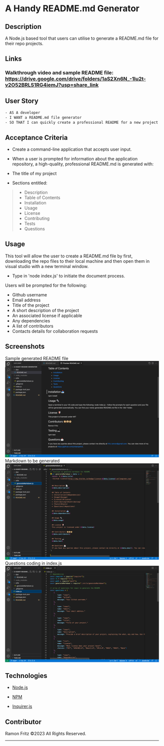 # A Handy README.md Generator

## Description
A Node.js based tool that users can utilise to generate a README.md file for their repo projects.

## Links
### Walkthrough video and sample README file: https://drive.google.com/drive/folders/1aS2Xn6N_-1lu2t-v2O52BRLS1RG4iemJ?usp=share_link

## User Story
```
- AS A developer
- I WANT a README.md file generator
- SO THAT I can quickly create a professional README for a new project
```
## Acceptance Criteria

- Create a command-line application that accepts user input.
- When a user is prompted for information about the application repository, a high-quality, professional README.md is generated with:

- The title of my project  
- Sections entitled:
>- Description
>- Table of Contents
>- Installation
>- Usage
>- License
>- Contributing
>- Tests
>- Questions

## Usage
This tool will allow the user to create a README.md file by first, downloading the repo files to their local machine and then open them in visual studio with a new terminal window.
- Type in 'node index.js' to initiate the document process. 

Users will be prompted for the following:
- Github username
- Email address
- Title of the project
- A short description of the project
- An associated license if applicable
- Any dependencies
- A list of contributors
- Contacts details for collaboration requests

## Screenshots
Sample generated README file
![](img/vscode1-readmefile.png)
Markdown to be generated
![](img/vscode2-markdown.png)
Questions coding in index.js
![](img/vscode3-index-questions.png)

## Technologies
- <p><a href="https://nodejs.org/">Node.js</a></p>
- <p><a href="https://www.npmjs.com/">NPM</a></p>
- <p><a href="https://www.npmjs.com/package/inquirer">Inquirer.js</a></p>

## Contributor
Ramon Fritz ©2023 All Rights Reserved.
- - -

